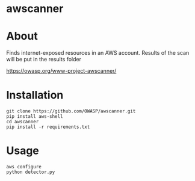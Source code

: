 # awscanner
# About 
Finds internet-exposed resources in an AWS account.
Results of the scan will be put in the results folder

https://owasp.org/www-project-awscanner/

# Installation
```shell script
git clone https://github.com/OWASP/awscanner.git
pip install aws-shell
cd awscanner
pip install -r requirements.txt 
```
# Usage 
```shell script
aws configure
python detector.py
```
